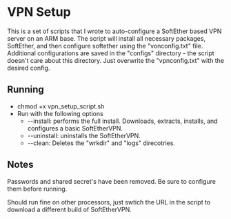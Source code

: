 # VPN Setup
This is a set of scripts that I wrote to auto-configure a SoftEther based VPN server on an ARM base. The script will install all necessary packages, SoftEther, and then configure softether using the "vonconfig.txt" file. Additional configurations are saved in the "configs" directory - the script doesn't care about this directory. Just overwrite the "vpnconfig.txt" with the desired config.

## Running

- chmod +x vpn_setup_script.sh
- Run with the following options
  - --install: performs the full install. Downloads, extracts, installs, and configures a basic SoftEtherVPN.
  - --uninstall: uninstalls the SoftEtherVPN.
  - --clean: Deletes the "wrkdir" and "logs" direcotries.

## Notes
Passwords and shared secret's have been removed. Be sure to configure them before running.

Should run fine on other processors, just swtich the URL in the script to download a different build of SoftEtherVPN.